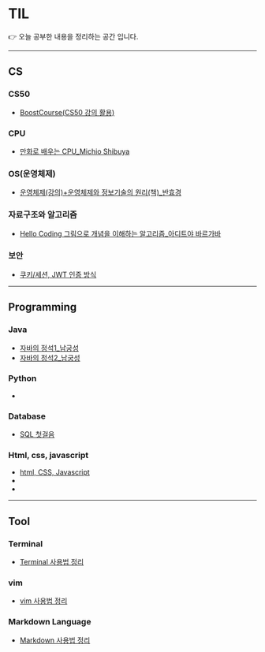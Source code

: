 # TIL
👉 오늘 공부한 내용을 정리하는 공간 입니다.

-------------

## CS

### **CS50**
- [BoostCourse(CS50 강의 활용)](CS50/cs50.md)

### **CPU**
- [만화로 배우는 CPU_Michio Shibuya](CPU/cpu.md)

### **OS(운영체제)**
- [운영체제(강의)+운영체제와 정보기술의 원리(책)_반효경](OS/OS.md) 


### **자료구조와 알고리즘**
- [Hello Coding 그림으로 개념을 이해하는 알고리즘_아디트야 바르가바](Algorithm/HelloCodingAlg.md)

### **보안**
- [쿠키/세션, JWT 인증 방식](security/쿠키세션JWT.md)  

----

## Programming

### **Java**
- [자바의 정석1_남궁성](Java/자바의정석1/자바의정석_남궁성.md)
- [자바의 정석2_남궁성](Java/자바의정석2/자바의정석_남궁성.md)

### **Python**
- 

### **Database**
- [SQL 첫걸음](Database/SQL첫걸음.md)

### **Html, css, javascript**
- [html, CSS, Javascript](HtmlCssJs/htmlcssjs.md)
-
-

----

## Tool

### **Terminal**
- [Terminal 사용법 정리](Tool/terminal.md)

### **vim**
- [vim 사용법 정리](Tool/vimtutorial.md)

### **Markdown Language**
- [Markdown 사용법 정리](Tool/markdown.md)

